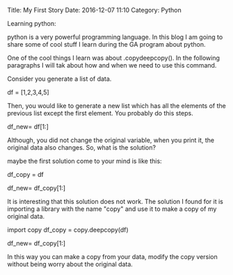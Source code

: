 Title: My First Story
Date: 2016-12-07 11:10
Category: Python

Learning python:

python is a very powerful programming language. In this blog I am going to share some of cool stuff I learn during the GA program about python.

One of the cool things I learn was about .copydeepcopy(). In the following paragraphs I will tak about how and when we need to use this command.

Consider you generate a list of data. 

df = [1,2,3,4,5]

Then, you would like to generate a new list which has all the elements of the previous list except the first element. You probably do this steps.

df_new= df[1:]

Although, you did not change the original variable, when you print it, the original data also changes. 
So, what is the solution?

maybe the first solution come to your mind is like this:

df_copy = df

df_new= df_copy[1:]

It is interesting that this solution does not work. The solution I found for it is importing a library with the name "copy" and use it to make a copy of my original data.

import copy
df_copy = copy.deepcopy(df)

df_new= df_copy[1:]

In this way you can make a copy from your data, modify the copy version without being worry about the original data. 


